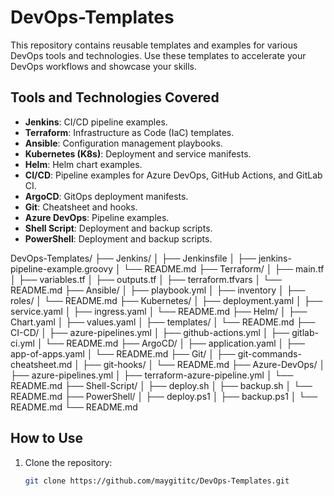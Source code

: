 # DevOps-Templates

This repository contains reusable templates and examples for various DevOps tools and technologies. Use these templates to accelerate your DevOps workflows and showcase your skills.

## Tools and Technologies Covered

- **Jenkins**: CI/CD pipeline examples.
- **Terraform**: Infrastructure as Code (IaC) templates.
- **Ansible**: Configuration management playbooks.
- **Kubernetes (K8s)**: Deployment and service manifests.
- **Helm**: Helm chart examples.
- **CI/CD**: Pipeline examples for Azure DevOps, GitHub Actions, and GitLab CI.
- **ArgoCD**: GitOps deployment manifests.
- **Git**: Cheatsheet and hooks.
- **Azure DevOps**: Pipeline examples.
- **Shell Script**: Deployment and backup scripts.
- **PowerShell**: Deployment and backup scripts.


DevOps-Templates/
├── Jenkins/
│   ├── Jenkinsfile
│   ├── jenkins-pipeline-example.groovy
│   └── README.md
├── Terraform/
│   ├── main.tf
│   ├── variables.tf
│   ├── outputs.tf
│   ├── terraform.tfvars
│   └── README.md
├── Ansible/
│   ├── playbook.yml
│   ├── inventory
│   ├── roles/
│   └── README.md
├── Kubernetes/
│   ├── deployment.yaml
│   ├── service.yaml
│   ├── ingress.yaml
│   └── README.md
├── Helm/
│   ├── Chart.yaml
│   ├── values.yaml
│   ├── templates/
│   └── README.md
├── CI-CD/
│   ├── azure-pipelines.yml
│   ├── github-actions.yml
│   ├── gitlab-ci.yml
│   └── README.md
├── ArgoCD/
│   ├── application.yaml
│   ├── app-of-apps.yaml
│   └── README.md
├── Git/
│   ├── git-commands-cheatsheet.md
│   ├── git-hooks/
│   └── README.md
├── Azure-DevOps/
│   ├── azure-pipelines.yml
│   ├── terraform-azure-pipeline.yml
│   └── README.md
├── Shell-Script/
│   ├── deploy.sh
│   ├── backup.sh
│   └── README.md
├── PowerShell/
│   ├── deploy.ps1
│   ├── backup.ps1
│   └── README.md
└── README.md

## How to Use

1. Clone the repository:
   ```bash
   git clone https://github.com/maygititc/DevOps-Templates.git